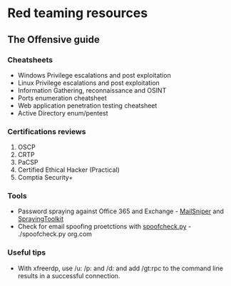 # Red teaming resources
## The Offensive guide

### Cheatsheets
- Windows Privilege escalations and post exploitation
- Linux Privilege escalations and post exploitation
- Information Gathering, reconnaissance and OSINT
- Ports enumeration cheatsheet
- Web application penetration testing cheatsheet
- Active Directory enum/pentest

### Certifications reviews
1. OSCP
2. CRTP
3. PaCSP
4. Certified Ethical Hacker (Practical)
5. Comptia Security+

### Tools
- Password spraying against Office 365 and Exchange - [MailSniper](https://github.com/dafthack/MailSniper) and [SprayingToolkit](https://github.com/byt3bl33d3r/SprayingToolkit)
- Check for email spoofing proetctions with [spoofcheck.py](https://github.com/BishopFox/spoofcheck) - ./spoofcheck.py org.com

### Useful tips
- With xfreerdp, use /u: /p: and /d: and add /gt:rpc to the command line results in a successful connection.
